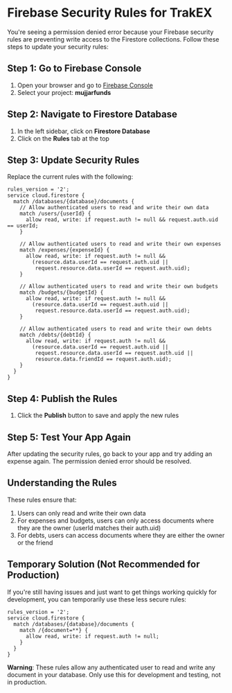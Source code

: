 # Firebase Security Rules for TrakEX

You're seeing a permission denied error because your Firebase security rules are preventing write access to the Firestore collections. Follow these steps to update your security rules:

## Step 1: Go to Firebase Console

1. Open your browser and go to [Firebase Console](https://console.firebase.google.com/)
2. Select your project: **mujjarfunds**

## Step 2: Navigate to Firestore Database

1. In the left sidebar, click on **Firestore Database**
2. Click on the **Rules** tab at the top

## Step 3: Update Security Rules

Replace the current rules with the following:

```
rules_version = '2';
service cloud.firestore {
  match /databases/{database}/documents {
    // Allow authenticated users to read and write their own data
    match /users/{userId} {
      allow read, write: if request.auth != null && request.auth.uid == userId;
    }
    
    // Allow authenticated users to read and write their own expenses
    match /expenses/{expenseId} {
      allow read, write: if request.auth != null && 
        (resource.data.userId == request.auth.uid || 
         request.resource.data.userId == request.auth.uid);
    }
    
    // Allow authenticated users to read and write their own budgets
    match /budgets/{budgetId} {
      allow read, write: if request.auth != null && 
        (resource.data.userId == request.auth.uid || 
         request.resource.data.userId == request.auth.uid);
    }
    
    // Allow authenticated users to read and write their own debts
    match /debts/{debtId} {
      allow read, write: if request.auth != null && 
        (resource.data.userId == request.auth.uid || 
         request.resource.data.userId == request.auth.uid ||
         resource.data.friendId == request.auth.uid);
    }
  }
}
```

## Step 4: Publish the Rules

1. Click the **Publish** button to save and apply the new rules

## Step 5: Test Your App Again

After updating the security rules, go back to your app and try adding an expense again. The permission denied error should be resolved.

## Understanding the Rules

These rules ensure that:

1. Users can only read and write their own data
2. For expenses and budgets, users can only access documents where they are the owner (userId matches their auth.uid)
3. For debts, users can access documents where they are either the owner or the friend

## Temporary Solution (Not Recommended for Production)

If you're still having issues and just want to get things working quickly for development, you can temporarily use these less secure rules:

```
rules_version = '2';
service cloud.firestore {
  match /databases/{database}/documents {
    match /{document=**} {
      allow read, write: if request.auth != null;
    }
  }
}
```

**Warning**: These rules allow any authenticated user to read and write any document in your database. Only use this for development and testing, not in production.
